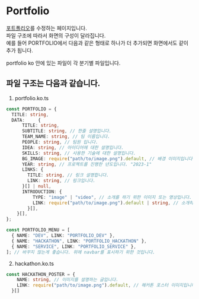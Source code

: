 # Portfolio

[포트폴리오](https://econovation.kr/portfolio/dev)를 수정하는 페이지입니다.  
파일 구조에 따라서 화면의 구성이 달라집니다.  
예를 들어 PORTFOLIO에서 다음과 같은 형태로 하나가 더 추가되면 화면에서도 같이 추가 됩니다.

portfolio ko 안에 있는 파일이 각 분기별 파일입니다.

## 파일 구조는 다음과 같습니다.

1. portfolio.ko.ts

```ts
const PORTFOLIO = {
  TITLE: string,
  DATA:     {
      TITLE: string,
      SUBTITLE: string, // 한줄 설명입니다.
      TEAM_NAME: string, // 팀 이름입니다.
      PEOPLE: string, // 팀원 입니다.
      IDEA: string, // 아이디어에 대한 설명입니다.
      SKILLS: string, // 사용한 기술에 대한 설명입니다.
      BG_IMAGE: require("path/to/image.png").default, // 배경 이미지입니다
      YEAR: string, // 프로젝트를 진행한 년도입니다. "2023-1"
      LINKS: {
        TITLE: string, // 링크 설명합니다.
        LINK: string, // 링크입니다.
      }[] | null,
      INTRODUCTION: {
          TYPE: "image" | "video", // 소개를 하기 위한 이미지 또는 영상입니다.
          LINK: require("path/to/image.png").default | string, // 소개하기 위한 이미지입니다. (1개라면 들어가지 않습니다.), 영상은 url string으로 넣으시면 됩니다. ("https://youtube.com/embed/example")
        }[],
    }[],
};

const PORTFOLIO_MENU = [
  { NAME: "DEV", LINK: "PORTFOLIO_DEV" },
  { NAME: "HACKATHON", LINK: "PORTFOLIO_HACKATHON" },
  { NAME: "SERVICE", LINK: "PORTFOLIO_SERVICE" },
]; // 바꾸지 않는게 좋습니다. 위에 navbar를 표시하기 위한 것입니다.
```

2. hackathon.ko.ts

```ts
const HACKATHON_POSTER = {
    NAME: string, // 이미지를 설명하는 글입니다.
    LINK: require("path/to/image.png").default, // 해커톤 포스터 이미지입니다.
  }[]
```
